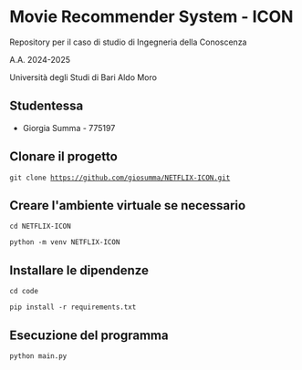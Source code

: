 # Movie Recommender System - ICON
Repository per il caso di studio di Ingegneria della Conoscenza

A.A. 2024-2025

Università degli Studi di Bari Aldo Moro

## Studentessa
- Giorgia Summa - 775197

## Clonare il progetto
<code>git clone https://github.com/giosumma/NETFLIX-ICON.git</code>

## Creare l'ambiente virtuale se necessario
<code>cd NETFLIX-ICON</code>

<code>python -m venv NETFLIX-ICON</code>

## Installare le dipendenze
<code>cd code</code>

<code>pip install -r requirements.txt</code>

## Esecuzione del programma
<code>python main.py</code>
